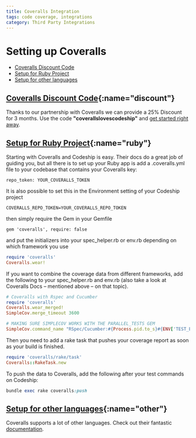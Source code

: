 ```yaml
---
title: Coveralls Integration
tags: code coverage, integrations
category: Third Party Integrations
---
```


# Setting up Coveralls

+ [Coveralls Discount Code](#discount)
+ [Setup for Ruby Project](#ruby)
+ [Setup for other languages](#other)

## [Coveralls Discount Code](#discount){:name="discount"}

Thanks to our partnership with Coveralls we can provide a 25% Discount for 3 months. Use the code **"coverallslovescodeship"** and [get started right away](https://coveralls.io/).

## [Setup for Ruby Project](#ruby){:name="ruby"}

Starting with Coveralls and Codeship is easy. Their docs do a great job of guiding you, but all there is to set up your Ruby app is add a .coveralls.yml file to your codebase that contains your Coveralls key:

~~~
repo_token: YOUR_COVERALLS_TOKEN
~~~

It is also possible to set this in the Environment setting of your Codeship project

~~~
COVERALLS_REPO_TOKEN=YOUR_COVERALLS_REPO_TOKEN
~~~

then simply require the Gem in your Gemfile

~~~
gem 'coveralls', require: false
~~~

and put the initializers into your spec_helper.rb or env.rb depending on which framework you use

~~~ruby
require 'coveralls'
Coveralls.wear!
~~~

If you want to combine the coverage data from different frameworks, add the following to your spec_helper.rb and env.rb (also take a look at Coveralls Docs – mentioned above – on that topic).

~~~ruby
# Coveralls with Rspec and Cucumber
require 'coveralls'
Coveralls.wear_merged!
SimpleCov.merge_timeout 3600

# MAKING SURE SIMPLECOV WORKS WITH THE PARALLEL_TESTS GEM
SimpleCov.command_name "RSpec/Cucumber:#{Process.pid.to_s}#{ENV['TEST_ENV_NUMBER']}"
~~~

Then you need to add a rake task that pushes your coverage report as soon as your build is finished.

~~~ruby
require 'coveralls/rake/task'
Coveralls::RakeTask.new
~~~

To push the data to Coveralls, add the following after your test commands on Codeship:

~~~ruby
bundle exec rake coveralls:push
~~~


## [Setup for other languages](#other){:name="other"}

Coveralls supports a lot of other languages. Check out their fantastic [documentation](https://coveralls.io/docs/supported_continuous_integration).
